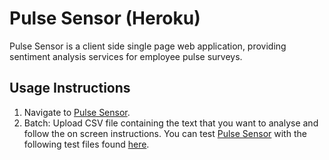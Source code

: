 # Pulse Sensor (Heroku)
Pulse Sensor is a client side single page web application, providing sentiment analysis services for employee pulse surveys.

## Usage Instructions
1. Navigate to [Pulse Sensor](https://pulse-sensor-1.herokuapp.com/).
2. Batch: Upload CSV file containing the text that you want to analyse and follow the on screen instructions. You can test [Pulse Sensor](https://pulse-sensor-1.herokuapp.com/) with the following test files found [here](https://drive.google.com/drive/folders/1YJgSY8qjgpMvULbsq-8tcM8EYvYLdkWJ?usp=sharing).
